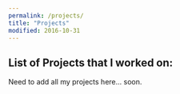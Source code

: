 ```yaml
---
permalink: /projects/
title: "Projects"
modified: 2016-10-31
---
```


## List of Projects that I worked on:

Need to add all my projects here... soon.
